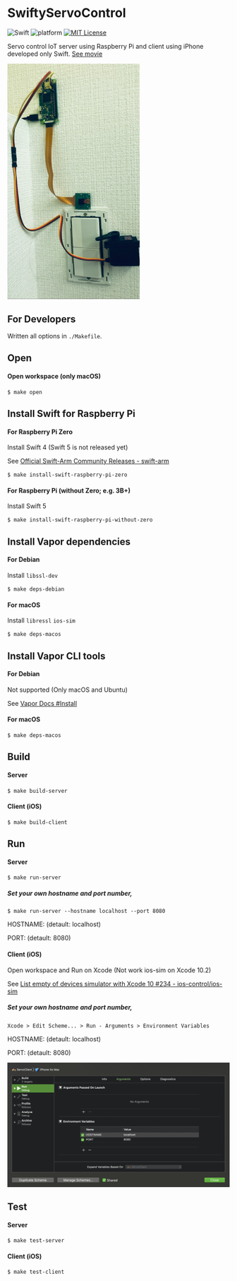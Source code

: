 # SwiftyServoControl

![Swift](https://img.shields.io/badge/Swift-5.0-orange.svg)
![platform](https://img.shields.io/badge/platform-RaspberryPi%20%20%7C%20iOS-333333.svg)
[![MIT License](http://img.shields.io/badge/license-MIT-blue.svg?style=flat)](https://github.com/YutoMizutani/SushiWallet/blob/master/LICENSE)

Servo control IoT server using Raspberry Pi and client using iPhone developed only Swift.
[See movie](https://twitter.com/EXPENSIVE_MAN/status/1118320693358153728)

<img src="https://raw.githubusercontent.com/YutoMizutani/SwiftyServoControl/master/pic/photo.jpg" width="300">

## For Developers

Written all options in `./Makefile`.

## Open

#### Open workspace (only macOS)
```
$ make open
```

## Install Swift for Raspberry Pi

#### For Raspberry Pi Zero
Install Swift 4 (Swift 5 is not released yet)

See [Official Swift-Arm Community Releases - swift-arm](https://packagecloud.io/swift-arm/release)

```
$ make install-swift-raspberry-pi-zero
```

#### For Raspberry Pi (without Zero; e.g. 3B+)
Install Swift 5

```
$ make install-swift-raspberry-pi-without-zero
```


## Install Vapor dependencies
#### For Debian
Install `libssl-dev`

```
$ make deps-debian
```

#### For macOS
Install `libressl` `ios-sim`

```
$ make deps-macos
```

## Install Vapor CLI tools

#### For Debian
Not supported (Only macOS and Ubuntu)

See [Vapor Docs #Install](https://docs.vapor.codes/3.0/install/ubuntu/)

#### For macOS
```
$ make deps-macos
```

## Build

#### Server
```
$ make build-server
```

#### Client (iOS)
```
$ make build-client
```

## Run

#### Server
```
$ make run-server
```

##### Set your own hostname and port number,
```
$ make run-server --hostname localhost --port 8080
```

HOSTNAME: (detault: localhost)

PORT:     (detault: 8080)

#### Client (iOS)
Open workspace and Run on Xcode (Not work ios-sim on Xcode 10.2)

See [List empty of devices simulator with Xcode 10 #234 - ios-control/ios-sim](https://github.com/ios-control/ios-sim/issues/234)

##### Set your own hostname and port number,
`Xcode > Edit Scheme... > Run - Arguments > Environment Variables`

HOSTNAME: (detault: localhost)

PORT:     (detault: 8080)

<img src="https://raw.githubusercontent.com/YutoMizutani/SwiftyServoControl/master/pic/xcode-screenshot.png" width="800">

## Test

#### Server
```
$ make test-server
```

#### Client (iOS)
```
$ make test-client
```